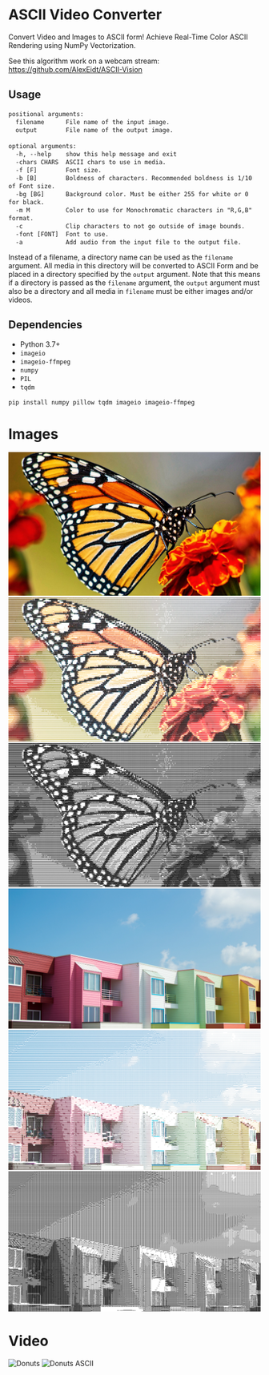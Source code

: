# ASCII Video Converter

Convert Video and Images to ASCII form! Achieve Real-Time Color ASCII Rendering using NumPy Vectorization.

See this algorithm work on a webcam stream: https://github.com/AlexEidt/ASCII-Vision

## Usage

```
positional arguments:
  filename      File name of the input image.
  output        File name of the output image.

optional arguments:
  -h, --help    show this help message and exit
  -chars CHARS  ASCII chars to use in media.
  -f [F]        Font size.
  -b [B]        Boldness of characters. Recommended boldness is 1/10 of Font size.
  -bg [BG]      Background color. Must be either 255 for white or 0 for black.
  -m M          Color to use for Monochromatic characters in "R,G,B" format.
  -c            Clip characters to not go outside of image bounds.
  -font [FONT]  Font to use.
  -a            Add audio from the input file to the output file.
```

Instead of a filename, a directory name can be used as the `filename` argument. All media in this directory will be converted to ASCII Form and be placed in a directory specified by the `output` argument. Note that this means if a directory is passed as the `filename` argument, the `output` argument must also be a directory and all media in `filename` must be either images and/or videos.

## Dependencies

* Python 3.7+
* `imageio`
* `imageio-ffmpeg`
* `numpy`
* `PIL`
* `tqdm`

```
pip install numpy pillow tqdm imageio imageio-ffmpeg
```

# Images

<img src="Documentation/butterfly.jpg" alt="Butterfly" />

<img src="Documentation/butterfly-ascii-color.png" alt="Butterfly ASCII Color" />

<img src="Documentation/butterfly-ascii-mono.png" alt="Butterfly ASCII Monochrome" />


<img src="Documentation/houses.jpg" alt="Houses" />

<img src="Documentation/houses-ascii-color.png" alt="Houses ASCII Color" />

<img src="Documentation/houses-ascii-mono.png" alt="Houses ASCII Monochrome" />


# Video

<img src="Documentation/donuts.gif" alt="Donuts">

<img src="Documentation/donuts-ascii.gif" alt="Donuts ASCII">
